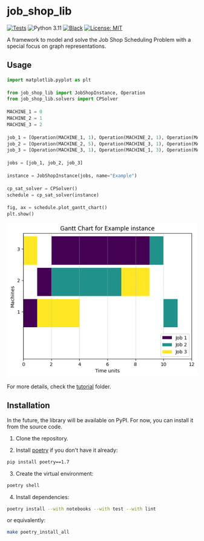 # job_shop_lib
[![Tests](https://github.com/Pabloo22/job_shop_lib/actions/workflows/tests.yaml/badge.svg)](https://github.com/Pabloo22/job_shop_lib/actions/workflows/tests.yaml)
![Python 3.11](https://img.shields.io/badge/python-3.11-3776AB)
[![Black](https://img.shields.io/badge/code%20style-black-000000.svg)](https://github.com/psf/black)
[![License: MIT](https://img.shields.io/badge/License-MIT-yellow.svg)](https://opensource.org/licenses/MIT)

A framework to model and solve the Job Shop Scheduling Problem with a special focus on graph representations.

## Usage
```python
import matplotlib.pyplot as plt

from job_shop_lib import JobShopInstance, Operation
from job_shop_lib.solvers import CPSolver

MACHINE_1 = 0
MACHINE_2 = 1
MACHINE_3 = 2

job_1 = [Operation(MACHINE_1, 1), Operation(MACHINE_2, 1), Operation(MACHINE_3, 7)]
job_2 = [Operation(MACHINE_2, 5), Operation(MACHINE_3, 1), Operation(MACHINE_1, 1)]
job_3 = [Operation(MACHINE_3, 1), Operation(MACHINE_1, 3), Operation(MACHINE_2, 2)]

jobs = [job_1, job_2, job_3]

instance = JobShopInstance(jobs, name="Example")

cp_sat_solver = CPSolver()
schedule = cp_sat_solver(instance)

fig, ax = schedule.plot_gantt_chart()
plt.show()
```
![Example Gannt Chart](example_gantt_chart.png)

For more details, check the [tutorial](tutorial) folder.

## Installation

In the future, the library will be available on PyPI. For now, you can install it from the source code.

1. Clone the repository.

2. Install [poetry](https://python-poetry.org/docs/) if you don't have it already:
```bash
pip install poetry==1.7
```
3. Create the virtual environment:
```bash
poetry shell
```
4. Install dependencies:
```bash
poetry install --with notebooks --with test --with lint
```
or equivalently:
```bash
make poetry_install_all 
```
